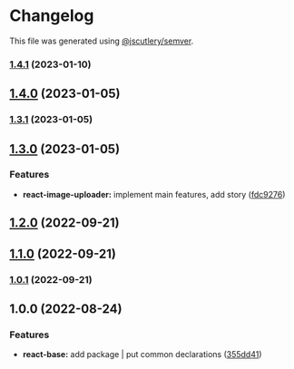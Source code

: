 # Changelog

This file was generated using [@jscutlery/semver](https://github.com/jscutlery/semver).

### [1.4.1](https://gitlab.migoinc.com/migotv/paintbox/compare/react-base@1.4.0...react-base@1.4.1) (2023-01-10)

## [1.4.0](https://gitlab.migoinc.com/migotv/paintbox/compare/react-base@1.3.1...react-base@1.4.0) (2023-01-05)

### [1.3.1](https://gitlab.migoinc.com/migotv/paintbox/compare/react-base@1.3.0...react-base@1.3.1) (2023-01-05)

## [1.3.0](https://gitlab.migoinc.com/migotv/paintbox/compare/react-base@1.2.0...react-base@1.3.0) (2023-01-05)


### Features

* **react-image-uploader:** implement main features, add story ([fdc9276](https://gitlab.migoinc.com/migotv/paintbox/commit/fdc9276e6f4ce270fd5f9c15b544e5d04d158ffd))

## [1.2.0](https://gitlab.migoinc.com/migotv/paintbox/compare/react-base@1.1.0...react-base@1.2.0) (2022-09-21)

## [1.1.0](https://gitlab.migoinc.com/migotv/paintbox/compare/react-base@1.0.1...react-base@1.1.0) (2022-09-21)

### [1.0.1](https://gitlab.migoinc.com/migotv/paintbox/compare/react-base@1.0.0...react-base@1.0.1) (2022-09-21)

## 1.0.0 (2022-08-24)


### Features

* **react-base:** add package | put common declarations ([355dd41](https://gitlab.migoinc.com/migotv/paintbox/commit/355dd41dc336e9c4fb23dcac0cdb18a7c9cc7d6c))
